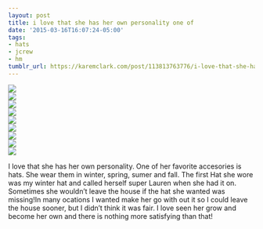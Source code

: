 ```yaml
---
layout: post
title: i love that she has her own personality one of
date: '2015-03-16T16:07:24-05:00'
tags:
- hats
- jcrew
- hm
tumblr_url: https://karemclark.com/post/113813763776/i-love-that-she-has-her-own-personality-one-of
---
```

 ![](/tumblr_files/tumblr_nlbpcdYfJt1u2lcj1o1_640.jpg)  
 ![](/tumblr_files/tumblr_nlbpcdYfJt1u2lcj1o2_r1_1280.jpg)  
 ![](/tumblr_files/tumblr_nlbpcdYfJt1u2lcj1o3_r1_1280.jpg)  
 ![](/tumblr_files/tumblr_nlbpcdYfJt1u2lcj1o4_r1_1280.jpg)  
 ![](/tumblr_files/tumblr_nlbpcdYfJt1u2lcj1o5_r1_1280.jpg)  
 ![](/tumblr_files/tumblr_nlbpcdYfJt1u2lcj1o6_r1_1280.jpg)  
 ![](/tumblr_files/tumblr_nlbpcdYfJt1u2lcj1o7_r1_500.jpg)  
 ![](/tumblr_files/tumblr_nlbpcdYfJt1u2lcj1o8_r1_1280.jpg)  
 ![](/tumblr_files/tumblr_nlbpcdYfJt1u2lcj1o9_r1_640.jpg)  
  

I love that she has her own personality. One of her favorite accesories is hats. She wear them in winter, spring, sumer and fall. The first Hat she wore was my winter hat and called herself super Lauren when she had it on. Sometimes she wouldn’t leave the house if the hat she wanted was missing!In many ocations I wanted make her go with out it so I could leave the house sooner, but I didn’t think it was fair. I love seen her grow and become her own and there is nothing more satisfying than that!

